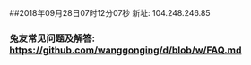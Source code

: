 ##2018年09月28日07时12分07秒 新址: 104.248.246.85
### 兔友常见问题及解答: https://github.com/wanggonging/d/blob/w/FAQ.md
